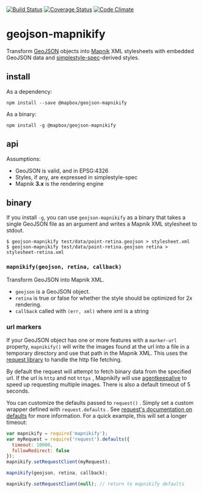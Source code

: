 [![Build Status](https://travis-ci.org/mapbox/geojson-mapnikify.svg)](https://travis-ci.org/mapbox/geojson-mapnikify) [![Coverage Status](https://coveralls.io/repos/mapbox/geojson-mapnikify/badge.png)](https://coveralls.io/r/mapbox/geojson-mapnikify) [![Code Climate](https://codeclimate.com/github/mapbox/geojson-mapnikify/badges/gpa.svg)](https://codeclimate.com/github/mapbox/geojson-mapnikify)

# geojson-mapnikify

Transform [GeoJSON](http://geojson.org/) objects into [Mapnik](http://mapnik.org/)
XML stylesheets with embedded GeoJSON data and [simplestyle-spec](https://github.com/mapbox/simplestyle-spec)-derived
styles.

## install

As a dependency:

    npm install --save @mapbox/geojson-mapnikify

As a binary:

    npm install -g @mapbox/geojson-mapnikify

## api

Assumptions:

* GeoJSON is valid, and in EPSG:4326
* Styles, if any, are expressed in simplestyle-spec
* Mapnik **3.x** is the rendering engine

## binary

If you install `-g`, you can use `geojson-mapnikify` as a binary that takes
a single GeoJSON file as an argument and writes a Mapnik XML stylesheet
to stdout.

```
$ geojson-mapnikify test/data/point-retina.geojson > stylesheet.xml
$ geojson-mapnikify test/data/point-retina.geojson retina > stylesheet-retina.xml
```

### `mapnikify(geojson, retina, callback)`

Transform GeoJSON into Mapnik XML.

* `geojson` is a GeoJSON object.
* `retina` is true or false for whether the style should be optimized for 2x rendering.
* `callback` called with `(err, xml)` where xml is a string

### url markers

If your GeoJSON object has one or more features with a `marker-url` property, `mapnikify()` will write the images found at the url into a file in a temporary directory and use that path in the Mapnik XML. This uses the [request library](https://www.npmjs.com/package/request) to handle the http file fetching.

By default the request will attempt to fetch binary data from the specified url. If the url is `http` and not `https` , Mapnikify will use [agentkeepalive](https://www.npmjs.com/package/agentkeepalive) to speed up requesting multiple images. There is also a default timeout of 5 seconds.

You can customize the defaults passed to `request()` . Simply set a custom wrapper defined with `request.defaults` . See [request's documentation on defaults](https://www.npmjs.com/package/request#requestdefaultsoptions) for more information. For a quick example, this will set a longer timeout:

```javascript
var mapnikify = require('mapnikify');
var myRequest = require('request').defaults({
  timeout: 10000,
  followRedirect: false
});
mapnikify.setRequestClient(myRequest);

mapnikify(geojson, retina, callback);

mapnikify.setRequestClient(null); // return to mapnikify defaults
```
